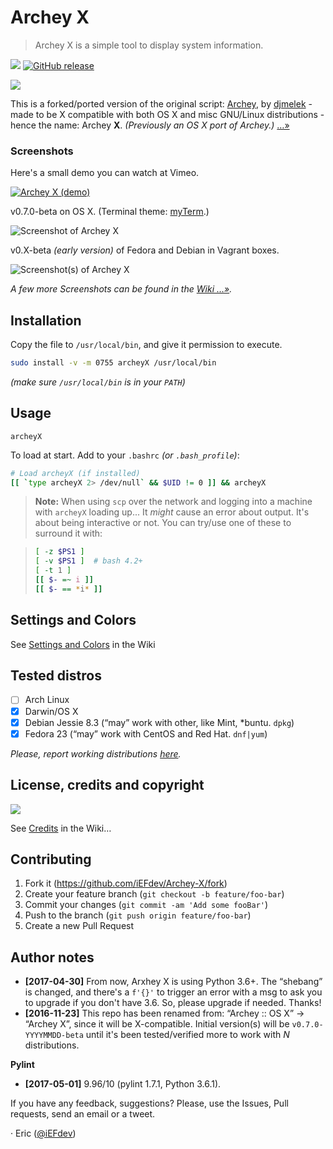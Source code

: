 # Archey X

> Archey X is a simple tool to display system information.

![][masterBadge] [![GitHub release][latestBadge]][latest]

![][pythonVersion]

This is a forked/ported version of the original script: [Archey][dja], by [djmelek][djm] - made to be X compatible with both OS X and misc GNU/Linux distributions - hence the name: Archey **X**. _(Previously an OS X port of Archey.)_ […»][about]


### Screenshots

Here's a small demo you can watch at Vimeo.

[![][vimeo_poster]][vimeo]


v0.7.0-beta on OS X. (Terminal theme: [myTerm][myterm].)

![][scrap]


v0.X-beta _(early version)_ of Fedora and Debian in Vagrant boxes.

![][x2]

_A few more Screenshots can be found in the [Wiki …»][scraps]._


## Installation

Copy the file to `/usr/local/bin`, and give it permission to execute.

```bash
sudo install -v -m 0755 archeyX /usr/local/bin
```

_(make sure `/usr/local/bin` is in your `PATH`)_


## Usage

    archeyX

To load at start. Add to your `.bashrc` _(or `.bash_profile`)_:

```bash
# Load archeyX (if installed)
[[ `type archeyX 2> /dev/null` && $UID != 0 ]] && archeyX
```

> **Note:** When using `scp` over the network and logging into a machine with `archeyX` loading up... It _might_ cause an error about output. It's about being interactive or not. You can try/use one of these to surround it with:

> ```bash
> [ -z $PS1 ]
> [ -v $PS1 ]  # bash 4.2+
> [ -t 1 ]
> [[ $- =~ i ]]
> [[ $- == *i* ]]
> ```


## Settings and Colors

See [Settings and Colors][prefs] in the Wiki


## Tested distros

- [ ] Arch Linux
- [x] Darwin/OS X
- [x] Debian Jessie 8.3 (“may” work with other, like Mint, *buntu. `dpkg`)
- [x] Fedora 23 (“may” work with CentOS and Red Hat. `dnf|yum`)

_Please, report working distributions [here][iss1]._


## License, credits and copyright

![][licenseBadge]

See [Credits][credits] in the Wiki…


## Contributing

1. Fork it (<https://github.com/iEFdev/Archey-X/fork>)
2. Create your feature branch (`git checkout -b feature/foo-bar`)
3. Commit your changes (`git commit -am 'Add some fooBar'`)
4. Push to the branch (`git push origin feature/foo-bar`)
5. Create a new Pull Request


## Author notes

-	**[2017-04-30]** From now, Arxhey X is using Python 3.6+. The “shebang” is changed, and there's a `f'{}'` to trigger an error with a msg to ask you to upgrade if you don't have 3.6. So, please upgrade if needed. Thanks!
-	**[2016-11-23]** This repo has been renamed from: “Archey :: OS X” -> “Archey X”, since it will be X-compatible. Initial version(s) will be `v0.7.0-YYYYMMDD-beta` until it's been tested/verified more to work with _N_ distributions.

**Pylint**

-	**[2017-05-01]** 9.96/10 (pylint 1.7.1, Python 3.6.1).


If you have any feedback, suggestions? Please, use the Issues, Pull requests, send an email or a tweet.

· Eric ([@iEFdev][twitter])

<!-- Markdown: link & image dfn's -->
[pythonVersion]: https://img.shields.io/badge/Python-%3E%3D_3.6-FAC826.svg?style=plastic&colorA=3D75AD&logoWidth=14
[licenseBadge]: https://img.shields.io/github/license/iEFdev/Archey-X.svg?style=plastic
[masterBadge]: https://img.shields.io/badge/master-v0.8--beta-778899.svg?style=plastic
[latestBadge]: https://img.shields.io/github/release/iEFdev/Archey-X.svg?style=plastic
[latest]: https://github.com/iEFdev/Archey-X/releases/latest "Latest release"
[dja]: https://github.com/djmelik/archey "Archey"
[djm]: https://github.com/djmelik "Melik Manukyan"
[vimeo]: https://vimeo.com/217440806 "Archey X (demo)"
[vimeo_poster]: https://raw.githubusercontent.com/iEFdev/Archey-X/master/images/vimeo_poster.png "Archey X (demo)"
[scrap]: https://raw.githubusercontent.com/iEFdev/Archey-X/master/images/screenshot.png "Screenshot of Archey X"
[scraps]: https://github.com/iEFdev/Archey-X/wiki/Screenshots "More Screenshots"
[x2]: https://github.com/iEFdev/Archey-X/wiki/_Images/screenshot_x2.png "Screenshot(s) of Archey X"
[myterm]: https://github.com/iEFdev/myTerm "My Terminal theme"
[about]: https://github.com/iEFdev/Archey-X/wiki/About "About Archey X"
[credits]: https://github.com/iEFdev/Archey-X/wiki/Credits "Credits and copyright"
[prefs]: https://github.com/iEFdev/Archey-X/wiki/Settings-and-Colors "Settings and Colors"
[iss1]: https://github.com/iEFdev/Archey-X/issues/1#issue-191799189 "Verify distributions"
[twitter]: https://twitter.com/iEFdev
